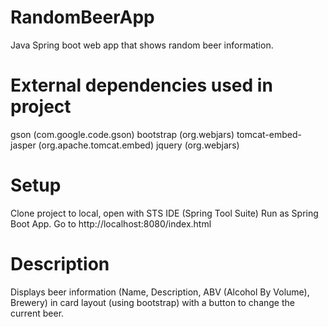 # RandomBeerApp
Java Spring boot web app that shows random beer information.

# External dependencies used in project
gson (com.google.code.gson)
bootstrap (org.webjars)
tomcat-embed-jasper (org.apache.tomcat.embed)
jquery (org.webjars)

# Setup
Clone project to local, open with STS IDE (Spring Tool Suite)
Run as Spring Boot App.
Go to http://localhost:8080/index.html

# Description
Displays beer information (Name, Description, ABV (Alcohol By Volume), Brewery) in card layout (using bootstrap) with a button to change the current beer.
